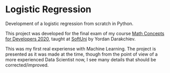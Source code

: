 # Logistic Regression
Development of a logistic regression from scratch in Python.

This project was developed for the final exam of my course [Math Concepts for Developers 2020](https://softuni.bg/trainings/2778/math-concepts-for-developers-february-2020), taught at [SoftUni](https://softuni.bg/) by Yordan Darakchiev. 

This was my first real experiense with Machine Learning. The project is presented as it was made at the time, though from the point of view of a more experienced Data Scientist now, I see many details that should be corrected/improved.
